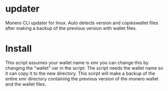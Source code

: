 # updater
Monero CLI updater for linux. Auto detects version and copieswallet files after making a backup of the previous version with wallet files.

# Install
This script assumes your wallet name is xmr you can change this by changing the "wallet" var in the script. The script needs the wallet name so it can copy it to the new directory. This scirpt will make a backup of the entire xmr directory containing the previous version of the monero wallet and the wallet files.
